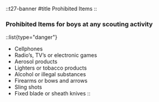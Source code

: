 
::t27-banner
#title
Prohibited Items
::

### Prohibited Items for boys at any scouting activity
::list{type="danger"}
- Cellphones
- Radio’s, TV’s or electronic games
- Aerosol products
- Lighters or tobacco products
- Alcohol or illegal substances
- Firearms or bows and arrows
- Sling shots
- Fixed blade or sheath knives
::